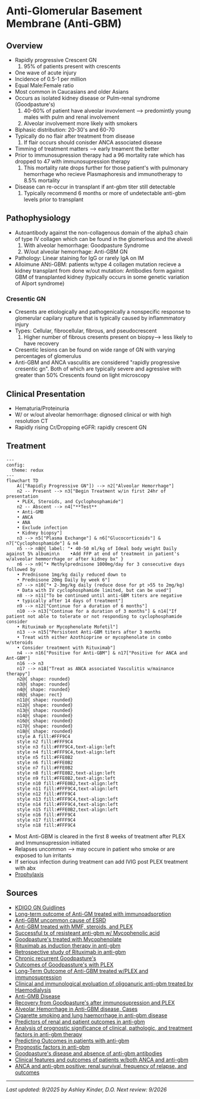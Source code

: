 # **Anti-Glomerular Basement Membrane (Anti-GBM)**
## **Overview**
  * Rapidly progressive Crescent GN
    1. 95% of patients present with crescents
  * One wave of acute injury
  * Incidence of 0.5-1 per million
  * Equal Male:Female ratio
  * Most common in Caucasians and older Asians 
  * Occurs as isolated kidney disease or Pulm-renal syndrome (Goodpasture's)
    1. 40-60% of patient have alveolar invovlement --> predomintly young males with pulm and renal involvement
    2. Alveolar involvement more likely with smokers 
  * Biphasic distribution: 20-30's and 60-70
  * Typically do no flair after treatment from disease
     1. If flair occurs should conisder ANCA associated disease
  * Timming of treatment matters --> early treament the better
  * Prior to immunosupression therapy had a 96 mortality rate which has dropped to 47 with immunosupression therapy
    1. This mortality rate drops further for those patient's with pulmonary hemorrhage who recieve Plasmaphoresis and immunotherapy to 8.5% mortality 
  * Disease can re-occur in transplant if ant-gbm titer still detectable
    1. Typically recommend 6 months or more of undetectable anti-gbm levels prior to transplant
## **Pathophysiology**
 * Autoantibody against the non-collagenous domain of the alpha3 chain of type IV collagen which can be found in the glomerlous and the alveoli 
   1. With alveolar hemorrhage: Goodpasture Syndrome
   2. W/out alveolar hemorrhage: Anti-GBM GN
 * Pathology: Linear staining for IgG or rarely IgA on IM
 * Alloimune ANti-GBM: patients w/type 4 collagen mutation recieve a kidney transplant from done w/out mutation: Antibodies form against GBM of transplanted kidney (typically occurs in some genetic variation of Alport syndrome)
### Cresentic GN
 * Cresents are etiologically and pathogenically a nonspecific response to glomerular capilary rupture that is typically caused by inflammmatory injury
 * Types: Cellular, fibrocellular, fibrous, and pseudocrescent
   1. Higher number of fibrous cresents present on biopsy--> less likely to have recovery
 * Cresentic lesions can be found on wide range of GN with varying percentages of glomerulus
 * Anti-GBM and ANCA vasculitis are considered "rapidly progressive cresentic gn". Both of which are typically severe and agressive with greater than 50% Crescents found on light microscopy
## **Clinical Presentation**
 * Hematuria/Proteinuria 
 * W/ or w/out alveolar hemorrhage: dignosed clinical or with high resolution CT
 * Rapidly rising Cr/Dropping eGFR: rapidly crescent GN
## **Treatment**
```mermaid
---
config:
  theme: redux
---
flowchart TD
    A(["Rapidly Progressive GN"]) --> n2["Alveolar Hemorrhage"]
    n2 -- Present --> n3["Begin Treatment w/in first 24hr of presentation
    • PLEX, Steroids, and Cyclophosphamide"]
    n2 -- Abscent --> n4["**Test**
    • Anti-GMB 
    • ANCA
    • ANA
    • Exclude infection
    • Kidney biopsy"]
    n3 --> n5["Plasma Exchange"] & n6["Glucocorticoids"] & n7["Cyclophosphamide"] & n4
    n5 --> n8@{ label: "• 40-50 ml/kg of Ideal body weight Daily against 5% albumin\n    •Add FFP at end of treatment in patient's w/alveolar hemmorrhage or after kidney bx" }
    n6 --> n9["• Methylprednisone 1000mg/day for 3 consecutive days followed by
    • Prednisone 1mg/kg daily reduced down to
    • Prednisone 20mg Daily by week 6"]
    n7 --> n10["• 2-3mg/kg daily (reduce dose for pt >55 to 2mg/kg)
    • Data with IV cyclophosphamide limited, but can be used"]
    n8 --> n11["To be continued until anti-GBM titers are negative
    • typically after 14 days of treatment"]
    n9 --> n12["Continue for a duration of 6 months"]
    n10 --> n13["Continue for a duration of 3 months"] & n14["If patient not able to tolerate or not responding to cyclophosphamide consider
    • Rituximab or Mycophenolate Mofetil"]
    n13 --> n15["Persistent Anti-GBM titers after 3 months
    • Treat with either Azothioprine or mycophenolate in combo w/steroids
    • Consider treatment with Rituximab"]
    n4 --> n16["Positive for Anti-GBM"] & n17["Positive for ANCA and Ant-GBM"]
    n16 --> n3
    n17 --> n18["Treat as ANCA associated Vasculitis w/mainance therapy"]
    n2@{ shape: rounded}
    n3@{ shape: rounded}
    n4@{ shape: rounded}
    n8@{ shape: rect}
    n11@{ shape: rounded}
    n12@{ shape: rounded}
    n13@{ shape: rounded}
    n14@{ shape: rounded}
    n16@{ shape: rounded}
    n17@{ shape: rounded}
    n18@{ shape: rounded}
    style A fill:#FFF9C4
    style n2 fill:#FFF9C4
    style n3 fill:#FFF9C4,text-align:left
    style n4 fill:#FFF9C4,text-align:left
    style n5 fill:#FFE0B2
    style n6 fill:#FFE0B2
    style n7 fill:#FFE0B2
    style n8 fill:#FFE0B2,text-align:left
    style n9 fill:#FFE0B2,text-align:left
    style n10 fill:#FFE0B2,text-align:left
    style n11 fill:#FFF9C4,text-align:left
    style n12 fill:#FFF9C4
    style n13 fill:#FFF9C4,text-align:left
    style n14 fill:#FFF9C4,text-align:left
    style n15 fill:#FFE0B2,text-align:left
    style n16 fill:#FFF9C4
    style n17 fill:#FFF9C4
    style n18 fill:#FFF9C4
```


 * Most Anti-GBM is cleared in the first 8 weeks of treatment after PLEX and Immunsupression initiated
 * Relapses uncommon --> may occure in patient who smoke or are exposed to lun irritants
 * If serious infection during treatment can add IVIG post PLEX treatment with abx
 * [Prophylaxis](Prophylaxis.md)
## **Sources**
* [KDIGO GN Guidlines](https://kdigo.org/guidelines/gd/)
* [Long-term outcome of Anti-GM treated with immunoadsorption](https://journals.plos.org/plosone/article?id=10.1371/journal.pone.0103568)
* [Anti-GBM uncommon cause of ESRD](https://www.sciencedirect.com/science/article/pii/S0085253815557487)
* [Anti-GBM treated with MMF, steroids, and PLEX](https://www.dustri.com/article_response_page.html?artId=9452&doi=10.5414/CN107333&L=0)
* [Successful tx of resisteant anti-gbm w/ Mycophenolic acid](https://www.scopus.com/pages/publications/77950666341)
* [Goodpasture's treated with Mycophenolate](https://www.scopus.com/pages/publications/0034067486)
* [Rituximab as induction therapy in anti-gbm](https://www.scopus.com/pages/publications/85055132914)
* [Retrospective study of Rituximab in anti-gbm](https://www.sciencedirect.com/science/article/abs/pii/S0896841115000566)
* [Chronic recurrent Goodpasture's](https://www.sciencedirect.com/science/article/abs/pii/0002934387900246)
* [Outcomes of Goodpassture's with PLEX](https://www.sciencedirect.com/science/article/abs/pii/S0896841116300762)
* [Long-Term Outcome of Anti-GBM treated w/PLEX and immunosupression](https://www.acpjournals.org/doi/10.7326/0003-4819-134-11-200106050-00009)
* [Clinical and immunological evoluation of oligoanuric anti-gbm treated by Haemodialysis](https://www.sciencedirect.com/science/article/abs/pii/S0140673686918933)
* [Anti-GMB Disease](https://journals.lww.com/jasn/fulltext/1999/11000/anti_glomerular_basement_membrane_disease.23.aspx)
* [Recovery from Goodpasture's after immunosupression and PLEX](https://www.bmj.com/content/2/5965/252)
* [Alveolar Hemorrhage in Anti-GBM disease, Cases](https://journals.lww.com/md-journal/fulltext/2007/05000/alveolar_hemorrhage_in_anti_basement_membrane.6.aspx)
* [Cigarette smoking and lung haemorrhage in anti-gbm disease](https://www.sciencedirect.com/science/article/abs/pii/S0140673683909236)
* [Predictors of renal and patient outcomes in anti-gbm](https://academic.oup.com/ndt/article-abstract/30/5/814/2332858?redirectedFrom=fulltext)
* [Analysis of prognostic significance of clinical, pathologic, and treatment factors in anti-gbm therapy](https://journals.lww.com/md-journal/citation/1985/07000/therapy_of_anti_glomerular_basement_membrane.3.aspx)
* [Predicting Outcomes in patients with anti-gbm](https://journals.lww.com/cjasn/fulltext/2018/01000/predicting_outcome_in_patients_with_anti_gbm.13.aspx)
* [Prognostic factors in anti-gbm](https://www.scopus.com/pages/publications/85069433050)
* [Goodpasture's disease and absence of anti-gbm antibodies](https://www.sciencedirect.com/science/article/abs/pii/S0272638602104446)
* [Clinical features and outcomes of patients w/both ANCA and anti-gbm](https://www.sciencedirect.com/science/article/pii/S0085253815502226)
* [ANCA and anti-gbm positive: renal survival, frequency of relapse, and outcomes](https://www.sciencedirect.com/science/article/pii/S0085253817302077)


---
*Last updated: 9/2025 by Ashley Kinder, D.O.*
*Next review: 9/2026*
